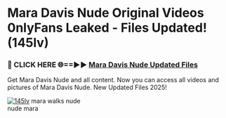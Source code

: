 # Mara Davis Nude Original Videos 0nlyFans Leaked - Files Updated! (145lv)

<h3>🔴 CLICK HERE 🌐==►► <a href="https://tinyurl.com/4mcuefdz" rel="nofollow">Mara Davis Nude Updated Files</a></h3>

Get Mara Davis Nude and all content. Now you can access all videos and pictures of Mara Davis Nude. New Updated Files 2025!

[![145lv](https://i.imgur.com/StAQSOY.gif)](https://tinyurl.com/4mcuefdz)
mara walks nude<br>
nude mara